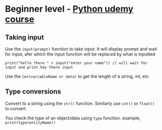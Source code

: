 # Beginner level - [Python udemy course](https://www.udemy.com/course/100-days-of-code/)

## Taking input

Use the `input(prompt)` function to take input. It will display prompt and wait for input, afer which the input function will be replaced by what is inputted

```
print("hello there " + input("enter your name")) // will wait for input and print hey there input
```

Use the `len(variableName or data)` to get the length of a string, int, etc

## Type conversions

Convert to a string using the `str()` function. Similarly use `int()` or `float()` to convert.

You check the type of an object/data using `type` function. example, `print(type(entityName))`
